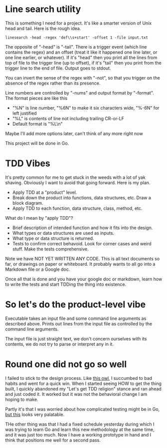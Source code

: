 # Line search utility

This is something I need for a project. It's like a smarter version of
Unix head and tail. Here is the rough idea.

    linesearch -head -regex 'def\\s+start' -offset 1 -file input.txt

The opposite of "-head" is "-tail". There is a trigger event (which line
contains the regex) and an offset (treat it like it happened one line
later, or one line earlier, or whatever). If it's "head" then you print
all the lines from top of file to the trigger line (up to offset), if
it's "tail" then you print from the trigger line to the end of file.
Output goes to stdout.

You can invert the sense of the regex with "-not", so that you trigger
on the absence of the regex rather than its presence.

Line numbers are controlled by "-nums" and output format by "-format".
The format pieces are like this

* "%N" is line number, "%6N" to make it six characters wide, "%-6N" for left justified
* "%L" is contents of line not including trailing CR-or-LF
* Default format is "%L\\n"

Maybe I'll add more options later, can't think of any more right now

This project will be done in Go.

# TDD Vibes

It's pretty common for me to get stuck in the weeds with a lot of yak shaving.
Obviously I want to avoid that going forward. Here is my plan.

* Apply TDD at a "product" level.
* Break down the product into functions, data structures, etc. Draw a block diagram.
* Apply TDD to each function, data structure, class, method, etc.

What do I mean by "apply TDD"?

* Brief description of intended function and how it fits into the design.
* What types or data structures are used as inputs.
* What type or data structure is returned.
* Tests to confirm correct behavoid. Look for corner cases and weird stuff.
  Make the tests comprehensive.

Note we have NOT YET WRITTEN ANY CODE. This is all text documents so far, or
drawings on paper or whiteboard. It probably wants to all go into a Markdown
file or a Google doc.

Once all that is done and you have your google doc or markdown, learn how to
write the tests and start TDDing the thing into existence.

# So let's do the product-level vibe

Executable takes an input file and some command line arguments as described
above. Prints out lines from the input file as controlled by the command
line arguments.

The input file is just straight text, we don't concern ourselves with its
contents, we do not try to parse or interpret any in it.

# Round one did not go so well

I failed to stick to the design process. Like
[this owl](https://www.youtube.com/watch?v=pvFzOgK-V9E),
I succumbed to bad habits and went for a quick win. When I started seeing
HOW to get the thing built, I quickly abandoned my "Let's get TDD religion"
stance and ran ahead and just coded it. It worked but it was not the
behavioral change I am hoping to make.

Partly it's that I was worried about how complicated testing might be in
Go, [but this](https://gobyexample.com/testing) looks very palatable.

THe other thing was that I had a fixed schedule yesterday during which I
was trying to learn Go and learn this new methodology at the same time,
and it was just too much. Now I have a working prototype in hand and I
think that positions me well for a second pass.